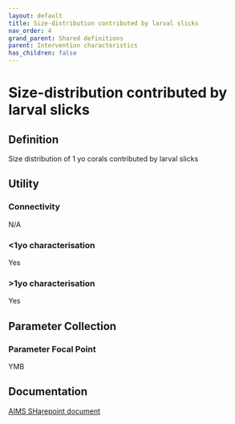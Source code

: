 ```yaml
---
layout: default
title: Size-distribution contributed by larval slicks
nav_order: 4
grand_parent: Shared definitions
parent: Intervention characteristics
has_children: false
---
```


# Size-distribution contributed by larval slicks
<!-- 
{: .no_toc .text-delta }
* TOC
{:toc} -->

## Definition

Size distribution of 1 yo corals contributed by larval slicks

## Utility 
### Connectivity

N/A

### <1yo characterisation

Yes 

### >1yo characterisation

Yes 

## Parameter Collection
### Parameter Focal Point

YMB

## Documentation

[AIMS SHarepoint document](https://aimsgovau.sharepoint.com/:w:/r/sites/RRAPMDS/_layouts/15/Doc.aspx?sourcedoc=%7B2FE395F0-8589-4E88-832F-F064FE4B6B32%7D&file=Parameter_larval_slicks_NEW2.docx)